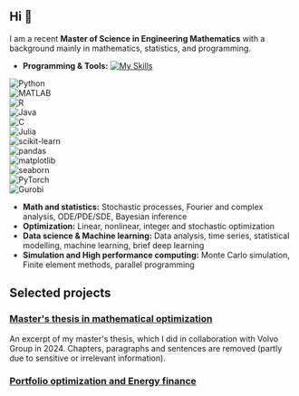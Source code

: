 ## Hi 👋

I am a recent **Master of Science in Engineering Mathematics** with a background mainly in mathematics, statistics, and programming. 

- **Programming & Tools:**
[![My Skills](https://skillicons.dev/icons?i=py,matlab,r,java,c)](https://skillicons.dev)
 
![Python](https://img.shields.io/badge/-Python-3776AB?style=flat&logo=python&logoColor=white)  
![MATLAB](https://img.shields.io/badge/-MATLAB-0076A8?style=flat&logo=matlab&logoColor=white)  
![R](https://img.shields.io/badge/-R-276DC3?style=flat&logo=r&logoColor=white)  
![Java](https://img.shields.io/badge/-Java-007396?style=flat&logo=java&logoColor=white)  
![C](https://img.shields.io/badge/-C-00599C?style=flat&logo=c&logoColor=white)  
![Julia](https://img.shields.io/badge/-Julia-EA4F1C?style=flat&logo=julia&logoColor=white)  
![scikit-learn](https://img.shields.io/badge/-scikit--learn-F7931E?style=flat&logo=scikit-learn&logoColor=white)  
![pandas](https://img.shields.io/badge/-pandas-150458?style=flat&logo=pandas&logoColor=white)  
![matplotlib](https://img.shields.io/badge/-matplotlib-11557C?style=flat&logo=matplotlib&logoColor=white)  
![seaborn](https://img.shields.io/badge/-seaborn-4C72B0?style=flat)  
![PyTorch](https://img.shields.io/badge/-PyTorch-EE4C2C?style=flat&logo=PyTorch&logoColor=white)  
![Gurobi](https://img.shields.io/badge/-Gurobi-000000?style=flat)

- **Math and statistics:** Stochastic processes, Fourier and complex analysis, ODE/PDE/SDE, Bayesian inference  
- **Optimization:** Linear, nonlinear, integer and stochastic optimization  
- **Data science & Machine learning:** Data analysis, time series, statistical modelling, machine learning, brief deep learning  
- **Simulation and High performance computing:** Monte Carlo simulation, Finite element methods, parallel programming

## Selected projects

### [Master's thesis in mathematical optimization](LINK)
An excerpt of my master's thesis, which I did in collaboration with Volvo Group in 2024. Chapters, paragraphs and sentences are removed (partly due to sensitive or irrelevant information).

### [Portfolio optimization and Energy finance](LINK)
